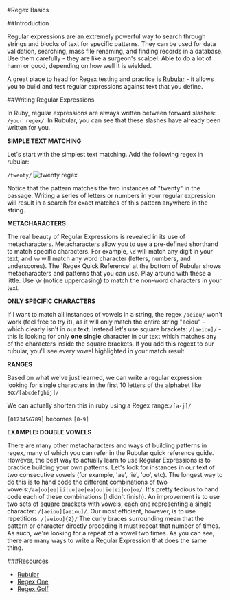 #Regex Basics

##Introduction

Regular expressions are an extremely powerful way to search through strings and blocks of text for specific patterns. They can be used for data validation, searching, mass file renaming, and finding records in a database. Use them carefully - they are like a surgeon's scalpel: Able to do a lot of harm or good, depending on how well it is wielded.

A great place to head for Regex testing and practice is [Rubular](http://rubular.com/) - it allows you to build and test regular expressions against text that you define.

##Writing Regular Expressions

In Ruby, regular expressions are always written between forward slashes:
`/your regex/`. In Rubular, you can see that these slashes have already been written for you.

**SIMPLE TEXT MATCHING**

Let's start with the simplest text matching. Add the following regex in rubular:

`/twenty/`
![twenty regex](https://curriculum-content.s3.amazonaws.com/web-development/Regex/twenty.png)

Notice that the pattern matches the two instances of "twenty" in the passage. Writing a series of letters or numbers in your regular expression will result in a search for exact matches of this pattern anywhere in the string.

**METACHARACTERS**

The real beauty of Regular Expressions is revealed in its use of metacharacters. Metacharacters allow you to use a pre-defined shorthand to match specific characters. For example, `\d` will match any digit in your text, and `\w` will match any word character (letters, numbers, and underscores). The 'Regex Quick Reference' at the bottom of Rubular shows metacharacters and patterns that you can use. Play around with these a little. Use `\W` (notice uppercasing) to match the non-word characters in your text.

**ONLY SPECIFIC CHARACTERS**

If I want to match all instances of vowels in a string, the regex `/aeiou/` won't work (feel free to try it), as it will only match the entire string "aeiou" - which clearly isn't in our text. Instead let's use square brackets: `/[aeiou]/` - this is looking for only **one single** character in our text which matches any of the characters inside the square brackets. If you add this regext to our rubular, you'll see every vowel highlighted in your match result.

**RANGES**

Based on what we've just learned, we can write a regular expression looking for single characters in the first 10 letters of the alphabet like so:`/[abcdefghij]/`

We can actually shorten this in ruby using a Regex range:`/[a-j]/`

`[0123456789]` becomes `[0-9]`

**EXAMPLE: DOUBLE VOWELS**

There are many other metacharacters and ways of building patterns in regex, many of which you can refer in the Rubular quick reference guide. However, the best way to actually learn to use Regular Expressions is to practice building your own patterns. Let's look for instances in our text of two consecutive vowels (for example, 'ae', 'ie', 'oo', etc). The longest way to do this is to hand code the different combinations of two vowels:`/aa|oo|ee|ii|uu|ae|ea|ou|ie|ei|eo|oe/`. It's pretty tedious to hand code each of these combinations (I didn't finish). An improvement is to use two sets of square brackets with vowels, each one representing a single character: `/[aeiou][aeiou]/`. Our most efficient, however, is to use repetitions: `/[aeiou]{2}/` The curly braces surrounding mean that the pattern or character directly preceding it must repeat that number of times. As such, we're looking for a repeat of a vowel two times. As you can see, there are many ways to write a Regular Expression that does the same thing.

###Resources

+ [Rubular](http://rubular.com/)
+ [Regex One](http://regexone.com/)
+ [Regex Golf](https://regex.alf.nu/)
